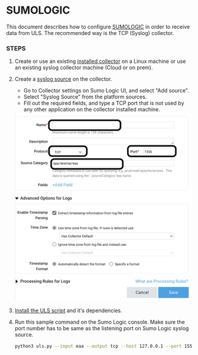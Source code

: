 # SUMOLOGIC
This document describes how to configure [SUMOLOGIC](https://www.sumologic.com/) in order to receive data from ULS.
The recommended way is the TCP (Syslog) collector.

### STEPS
1. Create or use an existing [installed collector](https://help.sumologic.com/01Start-Here/Quick-Start-Tutorials/Set-Up-Sumo-Logic-Tutorial/Lab-1%3A-Install-a-Collector#:~:text=Sign%20in%20to%20Sumo%20Logic%27s%20training%20environment%2C%20if,right%20corner%2C%20click%20Add%20Collector%20Click%20Installed%20Collector) on a Linux machine or use an existing syslog collector machine (Cloud or on prem).
2. Create a [syslog source](https://help.sumologic.com/03Send-Data/Sources/01Sources-for-Installed-Collectors/Syslog-Source) on the collector.
    - Go to Collector settings on Sumo Logic UI, and select "Add source". 
    - Select "Syslog Source" from the platform sources. 
    - Fill out the required fields, and type a TCP port that is not used by any other application on the collector installed machine.

     <img src="sumo_syslog_source.png" width="500">
3. [Install the ULS script](https://github.com/akamai/uls/blob/main/docs/COMMAND_LINE_USAGE.md#:~:text=%20Installation%20%201%20Clone%20ULS%20Repo.%20Clone,ULS%20will%20run%20in%20foreground%20and...%20More%20) and it's dependencies.

4. Run this sample command on the Sumo Logic console. Make sure the port number has to be same as the listening port on Sumo Logic syslog source.

    ```bash 
    python3 uls.py --input eaa --output tcp --host 127.0.0.1 --port 1556
    ```